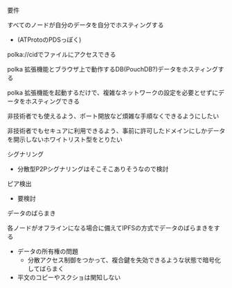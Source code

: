 要件

すべてのノードが自分のデータを自分でホスティングする
- (ATProtoのPDSっぽく)

polka://cidでファイルにアクセスできる

polka 拡張機能とブラウザ上で動作するDB(PouchDB?)データをホスティングする

polka 拡張機能を起動するだけで、複雑なネットワークの設定を必要とせずにデータをホスティングできる

非技術者でも使えるよう、ポート開放など煩雑な手順なくできるようにしたい

非技術者でもセキュアに利用できるよう、事前に許可したドメインにしかデータを開示しないホワイトリスト型をとりたい

シグナリング
- 分散型P2Pシグナリングはそこそこありそうなので検討

ピア検出
- 要検討

データのばらまき

各ノードがオフラインになる場合に備えてIPFSの方式でデータのばらまきをする
- データの所有権の問題
	- 分散アクセス制御をつかって、複合鍵を失効できるような状態で暗号化してばらまく
- 平文のコピーやスクショは関知しない
